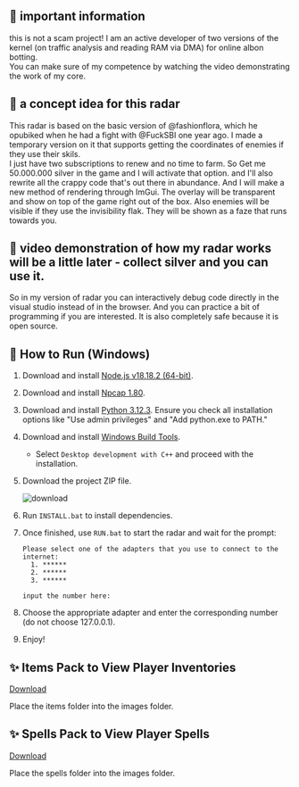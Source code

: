 ## 🔰 important information
this is not a scam project!
I am an active developer of two versions of the kernel (on traffic analysis and reading RAM via DMA) for online albon botting.  
You can make sure of my competence by watching the video demonstrating the work of my core.

## 🔰 a concept idea for this radar
This radar is based on the basic version of @fashionflora, which he opubiked when he had a fight with @FuckSBI one year ago. 
I made a temporary version on it that supports getting the coordinates of enemies if they use their skils.  
I just have two subscriptions to renew and no time to farm. So Get me 50.000.000 silver in the game and I will activate that option. 
and I'll also rewrite all the crappy code that's out there in abundance. 
And I will make a new method of rendering through ImGui. The overlay will be transparent and show on top of the game right out of the box. 
Also enemies will be visible if they use the invisibility flak. They will be shown as a faze that runs towards you. 

## 🔰 video demonstration of how my radar works will be a little later - collect silver and you can use it.

So in my version of radar you can interactively debug code directly in the visual studio instead of in the browser.
And you can practice a bit of programming if you are interested.
It is also completely safe because it is open source.

## 🔰 How to Run (Windows)
1. Download and install [Node.js v18.18.2 (64-bit)](https://nodejs.org/dist/v18.18.2/node-v18.18.2-x64.msi).
2. Download and install [Npcap 1.80](https://npcap.com/dist/npcap-1.80.exe).
3. Download and install [Python 3.12.3](https://www.python.org/downloads/). Ensure you check all installation options like "Use admin privileges" and "Add python.exe to PATH."
4. Download and install [Windows Build Tools](https://visualstudio.microsoft.com/thank-you-downloading-visual-studio/?sku=BuildTools).
   - Select `Desktop development with C++` and proceed with the installation.
5. Download the project ZIP file.

   ![download](https://github.com/T0T0W/AOR-Extended/assets/161255413/72cce3c1-47fc-4cbe-bb1f-fa5a95c3dd84)

6. Run `INSTALL.bat` to install dependencies.
7. Once finished, use `RUN.bat` to start the radar and wait for the prompt:
   ```
   Please select one of the adapters that you use to connect to the internet:
     1. ******
     2. ******
     3. ******
   
   input the number here:
   ```
8. Choose the appropriate adapter and enter the corresponding number (do not choose 127.0.0.1).
9. Enjoy!

## ✨ Items Pack to View Player Inventories
[Download](https://github.com/T0T0W/AOR-Extended/releases/tag/Items)

Place the items folder into the images folder.

## ✨ Spells Pack to View Player Spells
[Download](https://github.com/T0T0W/AOR-Extended/releases/tag/Spells)

Place the spells folder into the images folder.
